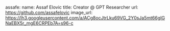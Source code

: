 assafe: name: Assaf Elovic title: Creator @ GPT Researcher url:
https://github.com/assafelovic image_url:
https://lh3.googleusercontent.com/a/ACg8ocJtrLku69VG_2Y0sJa5mt66gIGNaEBX5r_mgE6CRPEb7A=s96-c
